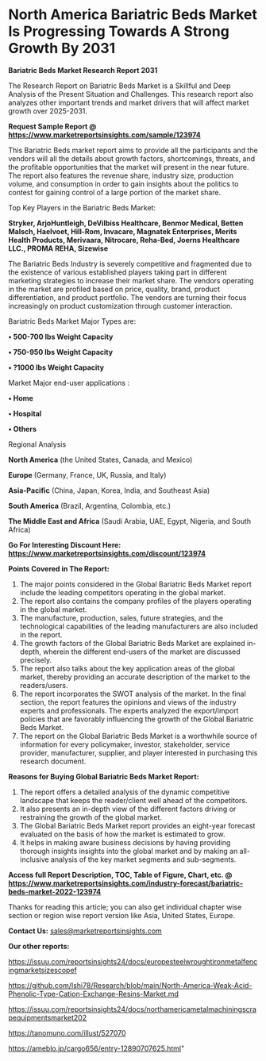 # North America Bariatric Beds Market Is Progressing Towards A Strong Growth By 2031

<strong>Bariatric Beds Market Research Report 2031</strong>

The Research Report on Bariatric Beds Market is a Skillful and Deep Analysis of the Present Situation and Challenges. This research report also analyzes other important trends and market drivers that will affect market growth over 2025-2031.

<strong>Request Sample Report @ <a href=https://www.marketreportsinsights.com/sample/123974>https://www.marketreportsinsights.com/sample/123974</a></strong>

This Bariatric Beds market report aims to provide all the participants and the vendors will all the details about growth factors, shortcomings, threats, and the profitable opportunities that the market will present in the near future. The report also features the revenue share, industry size, production volume, and consumption in order to gain insights about the politics to contest for gaining control of a large portion of the market share.

Top Key Players in the Bariatric Beds Market:

<strong>Stryker, ArjoHuntleigh, DeVilbiss Healthcare, Benmor Medical, Betten Malsch, Haelvoet, Hill-Rom, Invacare, Magnatek Enterprises, Merits Health Products, Merivaara, Nitrocare, Reha-Bed, Joerns Healthcare LLC., PROMA REHA, Sizewise</strong>

The Bariatric Beds Industry is severely competitive and fragmented due to the existence of various established players taking part in different marketing strategies to increase their market share. The vendors operating in the market are profiled based on price, quality, brand, product differentiation, and product portfolio. The vendors are turning their focus increasingly on product customization through customer interaction.

Bariatric Beds Market Major Types are:

<strong>• 500-700 lbs Weight Capacity

• 750-950 lbs Weight Capacity

• ?1000 lbs Weight Capacity</strong>

Market Major end-user applications :

<strong>• Home

• Hospital

• Others</strong>

Regional Analysis

</u><strong><b>North America</b></strong> (the United States, Canada, and Mexico)

<strong><b>Europe </b></strong>(Germany, France, UK, Russia, and Italy)

<strong><b>Asia-Pacific</b></strong> (China, Japan, Korea, India, and Southeast Asia)

<strong><b>South America</b></strong> (Brazil, Argentina, Colombia, etc.)

<strong><b>The Middle East and Africa</b></strong> (Saudi Arabia, UAE, Egypt, Nigeria, and South Africa)

<strong>Go For Interesting Discount Here: <a href=https://www.marketreportsinsights.com/discount/123974>https://www.marketreportsinsights.com/discount/123974</a></strong>

<strong>Points Covered in The Report:</strong>
<ol>
  <li>The major points considered in the Global Bariatric Beds Market report include the leading competitors operating in the global market.</li>
  <li>The report also contains the company profiles of the players operating in the global market.</li>
  <li>The manufacture, production, sales, future strategies, and the technological capabilities of the leading manufacturers are also included in the report.</li>
  <li>The growth factors of the Global Bariatric Beds Market are explained in-depth, wherein the different end-users of the market are discussed precisely.</li>
  <li>The report also talks about the key application areas of the global market, thereby providing an accurate description of the market to the readers/users.</li>
  <li>The report incorporates the SWOT analysis of the market. In the final section, the report features the opinions and views of the industry experts and professionals. The experts analyzed the export/import policies that are favorably influencing the growth of the Global Bariatric Beds Market.</li>
  <li>The report on the Global Bariatric Beds Market is a worthwhile source of information for every policymaker, investor, stakeholder, service provider, manufacturer, supplier, and player interested in purchasing this research document.</li>
</ol>
<strong>Reasons for Buying Global Bariatric Beds Market Report:</strong>

<ol>
  <li>The report offers a detailed analysis of the dynamic competitive landscape that keeps the reader/client well ahead of the competitors.</li>
  <li>It also presents an in-depth view of the different factors driving or restraining the growth of the global market.</li>
  <li>The Global Bariatric Beds Market report provides an eight-year forecast evaluated on the basis of how the market is estimated to grow.</li>
  <li>It helps in making aware business decisions by having providing thorough insights insights into the global market and by making an all-inclusive analysis of the key market segments and sub-segments.</li>
</ol>
<strong>Access full Report Description, TOC, Table of Figure, Chart, etc. @ <a href=https://www.marketreportsinsights.com/industry-forecast/bariatric-beds-market-2022-123974>https://www.marketreportsinsights.com/industry-forecast/bariatric-beds-market-2022-123974</a></strong>


Thanks for reading this article; you can also get individual chapter wise section or region wise report version like Asia, United States, Europe.

<strong>Contact Us:</strong>
sales@marketreportsinsights.com

<strong>Our other reports:</strong>

<a href=https://issuu.com/reportsinsights24/docs/europesteelwroughtironmetalfencingmarketsizescopef>https://issuu.com/reportsinsights24/docs/europesteelwroughtironmetalfencingmarketsizescopef</a>

<a href=https://github.com/Ishi78/Research/blob/main/North-America-Weak-Acid-Phenolic-Type-Cation-Exchange-Resins-Market.md>https://github.com/Ishi78/Research/blob/main/North-America-Weak-Acid-Phenolic-Type-Cation-Exchange-Resins-Market.md</a>

<a href=https://issuu.com/reportsinsights24/docs/northamericametalmachiningscrapequipmentsmarket202>https://issuu.com/reportsinsights24/docs/northamericametalmachiningscrapequipmentsmarket202</a>

<a href=https://tanomuno.com/illust/527070>https://tanomuno.com/illust/527070</a>

<a href=https://ameblo.jp/cargo656/entry-12890707625.html>https://ameblo.jp/cargo656/entry-12890707625.html</a>"
